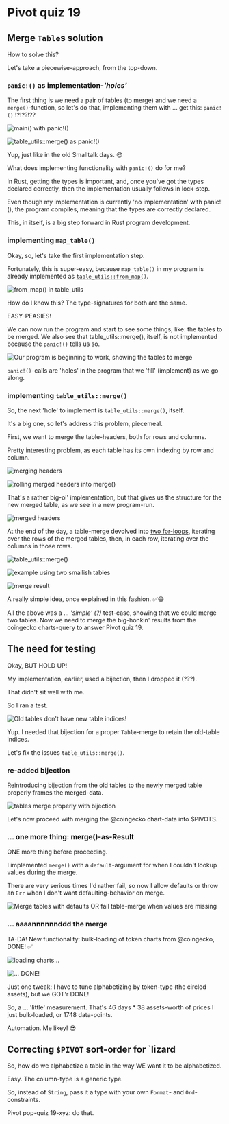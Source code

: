 # Pivot quiz 19

## Merge `Table`s solution

How to solve this?

Let's take a piecewise-approach, from the top-down.

### `panic!()` as implementation-*'holes'*

The first thing is we need a pair of tables (to merge) and we need a 
`merge()`-function, so let's do that, implementing them with ... get this: 
`panic!()` !?!??!??

![`main()` with `panic!()`](imgs/01a-main-with-panic.png)

![`table_utils::merge()` as `panic!()`](imgs/01b-table-utils-with-panic.png)

Yup, just like in the old Smalltalk days. 😎

What does implementing functionality with `panic!()` do for me?

In Rust, getting the types is important, and, once you've got the types 
declared correctly, then the implementation usually follows in lock-step.

Even though my implementation is currently 'no implementation' with panic!(), 
the program compiles, meaning that the types are correctly declared.

This, in itself, is a big step forward in Rust program development.

### implementing `map_table()`

Okay, so, let's take the first implementation step.

Fortunately, this is super-easy, because `map_table()` in my program is already 
implemented as 
[`table_utils::from_map()`](../../libs/book/table_utils.rs#L105-L114).

![`from_map()` in `table_utils`](imgs/02a-from_map.png)

How do I know this? The type-signatures for both are the same.

EASY-PEASIES!

We can now run the program and start to see some things, like: the tables to 
be merged. We also see that table_utils::merge(), itself, is not implemented 
because the `panic!()` tells us so.

![Our program is beginning to work, showing the tables to merge](imgs/02b-tables-to-merge.png)

`panic!()`-calls are 'holes' in the program that we 'fill' (implement) as we 
go along.

### implementing `table_utils::merge()`

So, the next 'hole' to implement is `table_utils::merge()`, itself.

It's a big one, so let's address this problem, piecemeal.

First, we want to merge the table-headers, both for rows and columns.

Pretty interesting problem, as each table has its own indexing by row and 
column.

![merging headers](imgs/03a-merge-headers.png)

![rolling merged headers into `merge()`](imgs/03b-merge-headers.png)

That's a rather big-ol' implementation, but that gives us the structure for 
the new merged table, as we see in a new program-run.

![merged headers](imgs/03c-merged-headers.png)

At the end of the day, a table-merge devolved into 
[two for-loops](../../book/table_utils.rs#L244-L281), iterating 
over the rows of the merged tables, then, in each row, iterating over the 
columns in those rows.

![`table_utils::merge()`](imgs/04a-merge-routine.png)

![example using two smallish tables](imgs/04b-merge-sample.png)

![merge result](imgs/04c-merged.png)

A really simple idea, once explained in this fashion. ✅😅 

All the above was a ... *'simple' (?)* test-case, showing that we could
merge two tables. Now we need to merge the big-honkin' results from the
coingecko charts-query to answer Pivot quiz 19.

## The need for testing

Okay, BUT HOLD UP!

My implementation, earlier, used a bijection, then I dropped it (???).

That didn't sit well with me.

So I ran a test.

![Old tables don't have new table indices!](imgs/05-need-bijection.png)

Yup. I needed that bijection for a proper `Table`-merge to retain the 
old-table indices.

Let's fix the issues `table_utils::merge()`.

### re-added bijection

Reintroducing bijection from the old tables to the newly merged table properly 
frames the merged-data.

![tables merge properly with bijection](imgs/06-with-bijection.png)

Let's now proceed with merging the @coingecko chart-data into $PIVOTS.

### ... one more thing: merge()-as-Result

ONE more thing before proceeding.

I implemented `merge()` with a `default`-argument for when I couldn't lookup 
values during the merge.

There are very serious times I'd rather fail, so now I allow defaults or throw 
an `Err` when I don't want defaulting-behavior on merge.

![Merge tables with defaults OR fail table-merge when values are missing](imgs/07-merge-as-result.png)

### ... aaaannnnnnddd the merge

TA-DA! New functionality: bulk-loading of token charts from @coingecko, DONE! ✅

![loading charts...](imgs/08a-snarfing.png)

![... DONE!](imgs/08b-pivots.png)

Just one tweak: I have to tune alphabetizing by token-type (the circled 
assets), but we GOT'r DONE! 

So, a ... 'little' measurement. That's 46 days * 38 assets-worth of prices I 
just bulk-loaded, or 1748 data-points.

Automation. Me likey! 😎

## Correcting `$PIVOT` sort-order for `lizard

So, how do we alphabetize a table in the way WE want it to be alphabetized.

Easy. The column-type is a generic type.

So, instead of `String`, pass it a type with your own `Format`- and 
`Ord`-constraints.

Pivot pop-quiz 19-xyz: do that.
